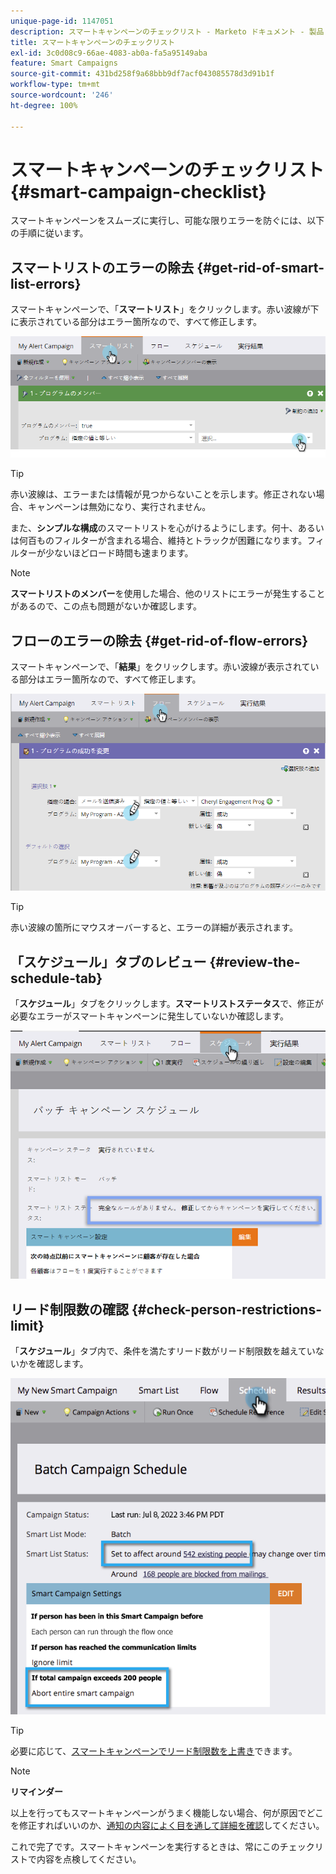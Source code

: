 ```yaml
---
unique-page-id: 1147051
description: スマートキャンペーンのチェックリスト - Marketo ドキュメント - 製品ドキュメント
title: スマートキャンペーンのチェックリスト
exl-id: 3c0d08c9-66ae-4083-ab0a-fa5a95149aba
feature: Smart Campaigns
source-git-commit: 431bd258f9a68bbb9df7acf043085578d3d91b1f
workflow-type: tm+mt
source-wordcount: '246'
ht-degree: 100%

---
```


# スマートキャンペーンのチェックリスト {#smart-campaign-checklist}

スマートキャンペーンをスムーズに実行し、可能な限りエラーを防ぐには、以下の手順に従います。

## スマートリストのエラーの除去 {#get-rid-of-smart-list-errors}

スマートキャンペーンで、「**スマートリスト**」をクリックします。赤い波線が下に表示されている部分はエラー箇所なので、すべて修正します。

![](assets/smart-campaign-checklist-1.png)

>[!TIP]
>
>赤い波線は、エラーまたは情報が見つからないことを示します。修正されない場合、キャンペーンは無効になり、実行されません。
>
>また、**シンプルな構成**&#x200B;のスマートリストを心がけるようにします。何十、あるいは何百ものフィルターが含まれる場合、維持とトラックが困難になります。フィルターが少ないほどロード時間も速まります。

>[!NOTE]
>
>**スマートリストのメンバー**&#x200B;を使用した場合、他のリストにエラーが発生することがあるので、この点も問題がないか確認します。

## フローのエラーの除去 {#get-rid-of-flow-errors}

スマートキャンペーンで、「**結果**」をクリックします。赤い波線が表示されている部分はエラー箇所なので、すべて修正します。

![](assets/smart-campaign-checklist-2.png)

>[!TIP]
>
>赤い波線の箇所にマウスオーバーすると、エラーの詳細が表示されます。

## 「スケジュール」タブのレビュー {#review-the-schedule-tab}

「**スケジュール**」タブをクリックします。**スマート****リスト****ステータス**&#x200B;で、修正が必要なエラーがスマートキャンペーンに発生していないか確認します。

![](assets/smart-campaign-checklist-3.png)

## リード制限数の確認 {#check-person-restrictions-limit}

「**スケジュール**」タブ内で、条件を満たすリード数がリード制限数を越えていないかを確認します。

![](assets/smart-campaign-checklist-4.png)

>[!TIP]
>
>必要に応じて、[スマートキャンペーンでリード制限数を上書き](/help/marketo/product-docs/core-marketo-concepts/smart-campaigns/using-smart-campaigns/override-person-restrictions-in-a-smart-campaign.md)できます。

>[!NOTE]
>
>**リマインダー**
>
>以上を行ってもスマートキャンペーンがうまく機能しない場合、何が原因でどこを修正すればいいのか、[通知の内容によく目を通して詳細を確認](/help/marketo/product-docs/core-marketo-concepts/miscellaneous/understanding-notifications.md)してください。

これで完了です。スマートキャンペーンを実行するときは、常にこのチェックリストで内容を点検してください。
